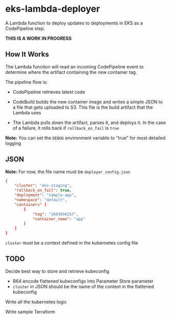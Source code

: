 # eks-lambda-deployer

A Lambda function to deploy updates to deployments in EKS as a CodePipeline step.

**THIS IS A WORK IN PROGRESS**

## How It Works

The Lambda function will read an incoming CodePipeline event to determine where the artifact containing the new container tag.

The pipeline flow is:

- CodePipeline retrieves latest code

- CodeBuild builds the new container image and writes a simple JSON to a file that gets uploaded to S3. This file is the build artifact that the Lambda uses

- The Lambda pulls down the artifact, parses it, and deploys it. In the case of a failure, it rolls back if `rollback_on_fail` is `true`

**Note:** You can set the `DEBUG` environment variable to "true" for most detailed logging


## JSON

**Note:** For now, the file name must be `deployer_config.json`

```json
{
    "cluster": "eks-staging",
    "rollback_on_fail": true,
    "deployment": "sample-app",
    "namespace": "default",
    "containers" [
        {
            "tag": "1603656257",
            "container_name": "app"
        }
    ]    
}
```

`cluster` must be a context defined in the kubernetes config file

## TODO

Decide best way to store and retrieve kubeconfig
 - B64 encode flattened kubeconfigs into Parameter Store parameter
 - `cluster` in JSON should be the name of the context in the flattened kubeconfig

Write all the kubernetes logic

Write sample Terraform
